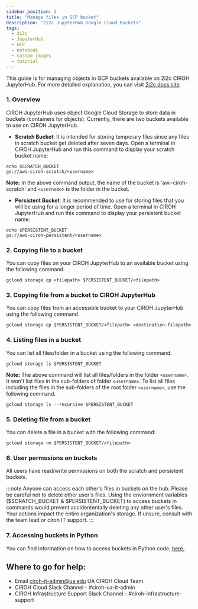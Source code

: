 ```yaml
---
sidebar_position: 2
title: "Manage files in GCP bucket"
description: "2i2c JupyterHub Google Cloud Buckets"
tags:
  - 2i2c
  - JupyterHub
  - GCP
  - notebook
  - custom images
  - tutorial
---
```


This guide is for managing objects in GCP buckets available on 2i2c CIROH JupyterHub. For more detailed explanation, you can visit [2i2c docs site](https://docs.2i2c.org/user/topics/data/object-storage/manage-object-storage-gcp/).

### 1. Overview
CIROH JupyterHub uses object Google Cloud Storage to store data in buckets (containers for objects). Currently, there are two buckets available to use on CIROH JupyterHub. 
- **Scratch Bucket**: It is intended for storing temporary files since any files in scratch bucket get deleted after seven days. Open a terminal in CIROH JupyterHub and run this command to display your scratch bucket name:

```
echo $SCRATCH_BUCKET
gs://awi-ciroh-scratch/<username>
```
**Note:** In the above command output, the name of the bucket is 'awi-ciroh-scratch' and `<username>` is the folder in the bucket.

- **Persistent Bucket**: It is recommended to use for storing files that you will be using for a longer period of time. Open a terminal in CIROH JupyterHub and run this command to display your persistent bucket name:

```
echo $PERSISTENT_BUCKET
gs://awi-ciroh-persistent/<username>
```

### 2. Copying file to a bucket
You can copy files on your CIROH JupyterHub to an available bucket using the following command.

```
gcloud storage cp <filepath> $PERSISTENT_BUCKET/<filepath>
```

### 3. Copying file from a bucket to CIROH JupyterHub
You can copy files from an accessible bucket to your CIROH JupyterHub using the following command.

```
gcloud storage cp $PERSISTENT_BUCKET/<filepath> <destination-filepath>
```

### 4. Listing files in a bucket
You can list all files/folder in a bucket using the following command.

```
gcloud storage ls $PERSISTENT_BUCKET
```
**Note:** The above command will list all files/folders in the folder `<username>`. It won't list files in the sub-folders of folder `<username>`. To list all files including the files in the sub-folders of the root folder `<username>`, use the following command.

```
gcloud storage ls --recursive $PERSISTENT_BUCKET
```

### 5. Deleting file from a bucket
You can delete a file in a bucket with the following command:

```
gcloud storage rm $PERSISTENT_BUCKET/<filepath>
```

### 6. User permssions on buckets
All users have read/write permissions on both the scratch and persistent buckets.

:::note
Anyone can access each other's files in buckets on the hub. Please be careful not to delete other user's files. Using the enviornment variables ($SCRATCH_BUCKET & $PERSISTENT_BUCKET) to access buckets in commands would prevent accidententally deleting any other user's files. Your actions impact the entire organization's storage. If unsure, consult with the team lead or ciroh IT support.
:::

### 7. Accessing buckets in Python
You can find information on how to access buckets in Python code, [here.](https://docs.2i2c.org/user/topics/data/object-storage/working-with-object-storage/) 

## Where to go for help:

- Email ciroh-it-admin@ua.edu UA CIROH Cloud Team
- CIROH Cloud Slack Channel - #ciroh-ua-it-admin
- CIROH Infrastructure Support Slack Channel - #ciroh-infrastructure-support
